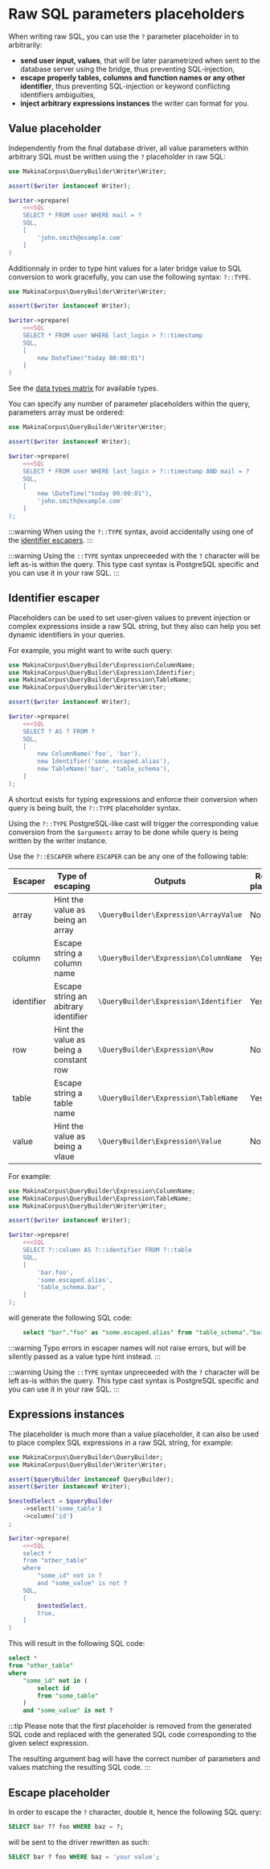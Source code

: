 # Raw SQL parameters placeholders

When writing raw SQL, you can use the `?` parameter placeholder in to arbitrarily:

 - **send user input, values**, that will be later parametrized when sent to the
   database server using the bridge, thus preventing SQL-injection,
 - **escape properly tables, columns and function names or any other identifier**,
   thus preventing SQL-injection or keyword conflicting identifiers ambiguities,
 - **inject arbitrary expressions instances** the writer can format for you.

## Value placeholder

Independently from the final database driver, all value parameters within arbitrary
SQL must be written using the `?` placeholder in raw SQL:

```php
use MakinaCorpus\QueryBuilder\Writer\Writer;

assert($writer instanceof Writer);

$writer->prepare(
    <<<SQL
    SELECT * FROM user WHERE mail = ?
    SQL,
    [
        'john.smith@example.com'
    ]
)
```

Additionnaly in order to type hint values for a later bridge value to SQL
conversion to work gracefully, you can use the following syntax: `?::TYPE`.

```php
use MakinaCorpus\QueryBuilder\Writer\Writer;

assert($writer instanceof Writer);

$writer->prepare(
    <<<SQL
    SELECT * FROM user WHERE last_login > ?::timestamp
    SQL,
    [
        new DateTime("today 00:00:01")
    ]
)
```

See the [data types matrix](/query/datatype) for available types.

You can specify any number of parameter placeholders within the query, parameters
array must be ordered:

```php
use MakinaCorpus\QueryBuilder\Writer\Writer;

assert($writer instanceof Writer);

$writer->prepare(
    <<<SQL
    SELECT * FROM user WHERE last_login > ?::timestamp AND mail = ?
    SQL,
    [
        new \DateTime("today 00:00:01"),
        'john.smith@example.com'
    ]
);
```

:::warning
When using the `?::TYPE` syntax, avoid accidentally using one of the [identifier escapers](#identifier-escaper).
:::

:::warning
Using the `::TYPE` syntax unpreceeded with the `?` character will be left as-is
within the query. This type cast syntax is PostgreSQL specific and you can use
it in your raw SQL.
:::

## Identifier escaper

Placeholders can be used to set user-given values to prevent injection or complex
expressions inside a raw SQL string, but they also can help you set dynamic
identifiers in your queries.

For example, you might want to write such query:

```php
use MakinaCorpus\QueryBuilder\Expression\ColumnName;
use MakinaCorpus\QueryBuilder\Expression\Identifier;
use MakinaCorpus\QueryBuilder\Expression\TableName;
use MakinaCorpus\QueryBuilder\Writer\Writer;

assert($writer instanceof Writer);

$writer->prepare(
    <<<SQL
    SELECT ? AS ? FROM ?
    SQL,
    [
        new ColumnName('foo', 'bar'),
        new Identifier('some.escaped.alias'),
        new TableName('bar', 'table_schema'),
    ]
);
```

A shortcut exists for typing expressions and enforce their conversion when
query is being built, the `?::TYPE` placeholder syntax.

Using the `?::TYPE` PostgreSQL-like cast will trigger the corresponding value
conversion from the `$arguments` array to be done while query is being written
by the writer instance.



Use the `?::ESCAPER` where `ESCAPER` can be any one of the following table:

| Escaper    | Type of escaping                       | Outputs                               | Removes placeholder |
|------------|----------------------------------------|---------------------------------------|---------------------|
| array      | Hint the value as being an array       | `\QueryBuilder\Expression\ArrayValue` | No                  |
| column     | Escape string a column name            | `\QueryBuilder\Expression\ColumnName` | Yes                 |
| identifier | Escape string an abitrary identifier   | `\QueryBuilder\Expression\Identifier` | Yes                 |
| row        | Hint the value as being a constant row | `\QueryBuilder\Expression\Row`        | No                  |
| table      | Escape string a table name             | `\QueryBuilder\Expression\TableName`  | Yes                 |
| value      | Hint the value as being a vlaue        | `\QueryBuilder\Expression\Value`      | No                  |

For example:

```php
use MakinaCorpus\QueryBuilder\Expression\ColumnName;
use MakinaCorpus\QueryBuilder\Expression\TableName;
use MakinaCorpus\QueryBuilder\Writer\Writer;

assert($writer instanceof Writer);

$writer->prepare(
    <<<SQL
    SELECT ?::column AS ?::identifier FROM ?::table
    SQL,
    [
        'bar.foo',
        'some.escaped.alias',
        'table_schema.bar',
    ]
);
```

will generate the following SQL code:

```sql
    select "bar"."foo" as "some.escaped.alias" from "table_schema"."bar"
```

:::warning
Typo errors in escaper names will not raise errors, but will be silently passed
as a value type hint instead.
:::

:::warning
Using the `::TYPE` syntax unpreceeded with the `?` character will be left as-is
within the query. This type cast syntax is PostgreSQL specific and you can use
it in your raw SQL.
:::

## Expressions instances

The placeholder is much more than a value placeholder, it can also be used to
place complex SQL expressions in a raw SQL string, for example:

```php
use MakinaCorpus\QueryBuilder\QueryBuilder;
use MakinaCorpus\QueryBuilder\Writer\Writer;

assert($queryBuilder instanceof QueryBuilder);
assert($writer instanceof Writer);

$nestedSelect = $queryBuilder
    ->select('some_table')
    ->column('id')
;

$writer->prepare(
    <<<SQL
    select *
    from "other_table"
    where
        "some_id" not in ?
        and "some_value" is not ?
    SQL,
    [
        $nestedSelect,
        true,
    ]
)
```

This will result in the following SQL code:

```sql
select *
from "other_table"
where
    "some_id" not in (
        select id
        from "some_table"
    )
    and "some_value" is not ?
```

:::tip
Please note that the first placeholder is removed from the generated SQL
code and replaced with the generated SQL code corresponding to the given
select expression.

The resulting argument bag will have the correct number of parameters and
values matching the resulting SQL code.
:::

## Escape placeholder

In order to escape the `?` character, double it, hence the following
SQL query:

```sql
SELECT bar ?? foo WHERE baz = ?;
```

will be sent to the driver rewritten as such:

```sql
SELECT bar ? foo WHERE baz = 'your value';
```
